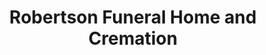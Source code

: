 ---
title: "Robertson Funeral Home and Cremation"
url: /marlin/robertson-funeral-home-and-cremation/
shop: Bestattungen
---